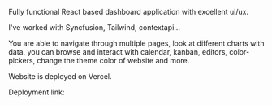 Fully functional React based dashboard application with excellent ui/ux.

I've worked with Syncfusion, Tailwind, contextapi...

You are able to navigate through multiple pages, look at different charts with data, you can browse and interact with calendar, kanban, editors, color-pickers, change the theme color of website and more.

Website is deployed on Vercel.

Deployment link: 

